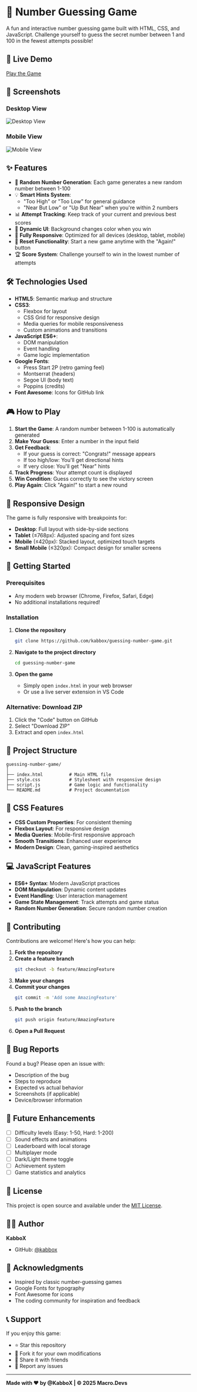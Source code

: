 # 🎯 Number Guessing Game

A fun and interactive number guessing game built with HTML, CSS, and JavaScript. Challenge yourself to guess the secret number between 1 and 100 in the fewest attempts possible!

## 🚀 Live Demo

[Play the Game](https://kabbox.github.io/guessing-number-game)

## 📸 Screenshots

### Desktop View
![Desktop View](https://via.placeholder.com/800x600/454545/ffffff?text=Desktop+View)

### Mobile View
![Mobile View](https://via.placeholder.com/400x800/454545/ffffff?text=Mobile+View)

## ✨ Features

- 🎲 **Random Number Generation**: Each game generates a new random number between 1-100
- 💡 **Smart Hints System**: 
  - "Too High" or "Too Low" for general guidance
  - "Near But Low" or "Up But Near" when you're within 2 numbers
- 📊 **Attempt Tracking**: Keep track of your current and previous best scores
- 🎨 **Dynamic UI**: Background changes color when you win
- 📱 **Fully Responsive**: Optimized for all devices (desktop, tablet, mobile)
- 🔄 **Reset Functionality**: Start a new game anytime with the "Again!" button
- 🏆 **Score System**: Challenge yourself to win in the lowest number of attempts

## 🛠️ Technologies Used

- **HTML5**: Semantic markup and structure
- **CSS3**: 
  - Flexbox for layout
  - CSS Grid for responsive design
  - Media queries for mobile responsiveness
  - Custom animations and transitions
- **JavaScript ES6+**: 
  - DOM manipulation
  - Event handling
  - Game logic implementation
- **Google Fonts**: 
  - Press Start 2P (retro gaming feel)
  - Montserrat (headers)
  - Segoe UI (body text)
  - Poppins (credits)
- **Font Awesome**: Icons for GitHub link

## 🎮 How to Play

1. **Start the Game**: A random number between 1-100 is automatically generated
2. **Make Your Guess**: Enter a number in the input field
3. **Get Feedback**: 
   - If your guess is correct: "Congrats!" message appears
   - If too high/low: You'll get directional hints
   - If very close: You'll get "Near" hints
4. **Track Progress**: Your attempt count is displayed
5. **Win Condition**: Guess correctly to see the victory screen
6. **Play Again**: Click "Again!" to start a new round

## 📱 Responsive Design

The game is fully responsive with breakpoints for:
- **Desktop**: Full layout with side-by-side sections
- **Tablet** (≤768px): Adjusted spacing and font sizes
- **Mobile** (≤420px): Stacked layout, optimized touch targets
- **Small Mobile** (≤320px): Compact design for smaller screens

## 🚀 Getting Started

### Prerequisites
- Any modern web browser (Chrome, Firefox, Safari, Edge)
- No additional installations required!

### Installation

1. **Clone the repository**
   ```bash
   git clone https://github.com/kabbox/guessing-number-game.git
   ```

2. **Navigate to the project directory**
   ```bash
   cd guessing-number-game
   ```

3. **Open the game**
   - Simply open `index.html` in your web browser
   - Or use a live server extension in VS Code

### Alternative: Download ZIP
1. Click the "Code" button on GitHub
2. Select "Download ZIP"
3. Extract and open `index.html`

## 📁 Project Structure

```
guessing-number-game/
│
├── index.html          # Main HTML file
├── style.css           # Stylesheet with responsive design
├── script.js           # Game logic and functionality
└── README.md           # Project documentation
```

## 🎨 CSS Features

- **CSS Custom Properties**: For consistent theming
- **Flexbox Layout**: For responsive design
- **Media Queries**: Mobile-first responsive approach
- **Smooth Transitions**: Enhanced user experience
- **Modern Design**: Clean, gaming-inspired aesthetics

## 💻 JavaScript Features

- **ES6+ Syntax**: Modern JavaScript practices
- **DOM Manipulation**: Dynamic content updates
- **Event Handling**: User interaction management
- **Game State Management**: Track attempts and game status
- **Random Number Generation**: Secure random number creation

## 🤝 Contributing

Contributions are welcome! Here's how you can help:

1. **Fork the repository**
2. **Create a feature branch**
   ```bash
   git checkout -b feature/AmazingFeature
   ```
3. **Make your changes**
4. **Commit your changes**
   ```bash
   git commit -m 'Add some AmazingFeature'
   ```
5. **Push to the branch**
   ```bash
   git push origin feature/AmazingFeature
   ```
6. **Open a Pull Request**

## 🐛 Bug Reports

Found a bug? Please open an issue with:
- Description of the bug
- Steps to reproduce
- Expected vs actual behavior
- Screenshots (if applicable)
- Device/browser information

## 🔮 Future Enhancements

- [ ] Difficulty levels (Easy: 1-50, Hard: 1-200)
- [ ] Sound effects and animations
- [ ] Leaderboard with local storage
- [ ] Multiplayer mode
- [ ] Dark/Light theme toggle
- [ ] Achievement system
- [ ] Game statistics and analytics

## 📄 License

This project is open source and available under the [MIT License](LICENSE).

## 👨‍💻 Author

**KabboX**
- GitHub: [@kabbox](https://github.com/kabbox)

## 🙏 Acknowledgments

- Inspired by classic number-guessing games
- Google Fonts for typography
- Font Awesome for icons
- The coding community for inspiration and feedback

## 📞 Support

If you enjoy this game:
- ⭐ Star this repository
- 🍴 Fork it for your own modifications
- 📢 Share it with friends
- 🐛 Report any issues

---

**Made with ❤️ by @KabboX | © 2025 Macro.Devs**
